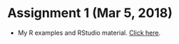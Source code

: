 # Assignment 1 (Mar 5, 2018)

+ My R examples and RStudio material. [Click here](https://github.com/BOUN-ETM58D/pj-dgoksu/Assignment_1.html).

